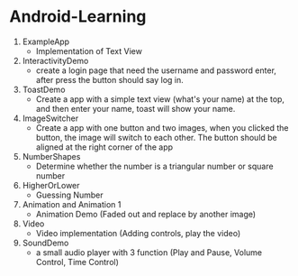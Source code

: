 # Android-Learning

1. ExampleApp
   * Implementation of Text View
2. InteractivityDemo
   * create a login page that need the username and password enter, after press the button should say log in.
3. ToastDemo
   * Create a app with a simple text view (what's your name) at the top, and then enter your name, toast will show your name.
4. ImageSwitcher
   - Create a app with one button and two images, when you clicked the button, the image will switch to each other. The button should be aligned at the right corner of the app
5. NumberShapes
   - Determine whether the number is a triangular number or square number
6. HigherOrLower
   - Guessing Number 
7. Animation and Animation 1
   - Animation Demo (Faded out and replace by another image)
8. Video
   - Video implementation (Adding controls, play the video)
9. SoundDemo
   * a small audio player with 3 function (Play and Pause, Volume Control, Time Control)